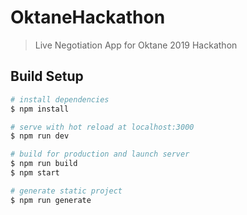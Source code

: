 # OktaneHackathon

> Live Negotiation App for Oktane 2019 Hackathon

## Build Setup

``` bash
# install dependencies
$ npm install

# serve with hot reload at localhost:3000
$ npm run dev

# build for production and launch server
$ npm run build
$ npm start

# generate static project
$ npm run generate
```